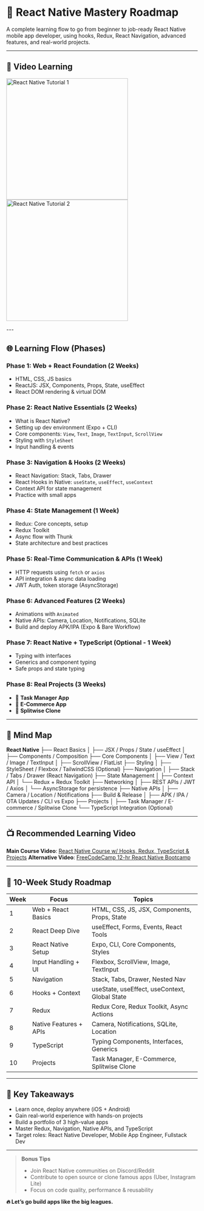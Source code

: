 # 📱 React Native Mastery Roadmap

A complete learning flow to go from beginner to job-ready React Native mobile app developer, using hooks, Redux, React Navigation, advanced features, and real-world projects.

---
## 🎥 Video Learning

<p>
    <a href="https://youtu.be/KBWWxJdsFlY" target="_blank">
        <img src="https://img.youtube.com/vi/KBWWxJdsFlY/0.jpg" alt="React Native Tutorial 1" width="320" style="margin-right: 16px; display: inline-block;">
    </a>
    <a href="https://youtu.be/hKxnj1CS1o4" target="_blank">
        <img src="https://img.youtube.com/vi/hKxnj1CS1o4/0.jpg" alt="React Native Tutorial 2" width="320" style="display: inline-block;">
    </a>
</p>
---

## 🌐 Learning Flow (Phases)

### **Phase 1: Web + React Foundation (2 Weeks)**

* HTML, CSS, JS basics
* ReactJS: JSX, Components, Props, State, useEffect
* React DOM rendering & virtual DOM

### **Phase 2: React Native Essentials (2 Weeks)**

* What is React Native?
* Setting up dev environment (Expo + CLI)
* Core components: `View`, `Text`, `Image`, `TextInput`, `ScrollView`
* Styling with `StyleSheet`
* Input handling & events

### **Phase 3: Navigation & Hooks (2 Weeks)**

* React Navigation: Stack, Tabs, Drawer
* React Hooks in Native: `useState`, `useEffect`, `useContext`
* Context API for state management
* Practice with small apps

### **Phase 4: State Management (1 Week)**

* Redux: Core concepts, setup
* Redux Toolkit
* Async flow with Thunk
* State architecture and best practices

### **Phase 5: Real-Time Communication & APIs (1 Week)**

* HTTP requests using `fetch` or `axios`
* API integration & async data loading
* JWT Auth, token storage (AsyncStorage)

### **Phase 6: Advanced Features (2 Weeks)**

* Animations with `Animated`
* Native APIs: Camera, Location, Notifications, SQLite
* Build and deploy APK/IPA (Expo & Bare Workflow)

### **Phase 7: React Native + TypeScript (Optional - 1 Week)**

* Typing with interfaces
* Generics and component typing
* Safe props and state typing

### **Phase 8: Real Projects (3 Weeks)**

* 📅 **Task Manager App**
* 🛒 **E-Commerce App**
* 💸 **Splitwise Clone**

---

## 🧠 Mind Map

**React Native**
├── React Basics
│   ├── JSX / Props / State / useEffect
│   ├── Components / Composition
├── Core Components
│   ├── View / Text / Image / TextInput
│   ├── ScrollView / FlatList
├── Styling
│   ├── StyleSheet / Flexbox / TailwindCSS (Optional)
├── Navigation
│   ├── Stack / Tabs / Drawer (React Navigation)
├── State Management
│   ├── Context API
│   └── Redux + Redux Toolkit
├── Networking
│   ├── REST APIs / JWT / Axios
│   └── AsyncStorage for persistence
├── Native APIs
│   ├── Camera / Location / Notifications
├── Build & Release
│   ├── APK / IPA / OTA Updates / CLI vs Expo
├── Projects
│   ├── Task Manager / E-commerce / Splitwise Clone
└── TypeScript Integration (Optional)

---

## 📺 Recommended Learning Video

**Main Course Video**: [React Native Course w/ Hooks, Redux, TypeScript & Projects](https://www.udemy.com/course/react-native-the-practical-guide/)
**Alternative Video**: [FreeCodeCamp 12-hr React Native Bootcamp](https://www.youtube.com/watch?v=0-S5a0eXPoc)

---

## 📅 10-Week Study Roadmap

| Week | Focus                  | Topics                                        |
| ---- | ---------------------- | --------------------------------------------- |
| 1    | Web + React Basics     | HTML, CSS, JS, JSX, Components, Props, State  |
| 2    | React Deep Dive        | useEffect, Forms, Events, React Tools         |
| 3    | React Native Setup     | Expo, CLI, Core Components, Styles            |
| 4    | Input Handling + UI    | Flexbox, ScrollView, Image, TextInput         |
| 5    | Navigation             | Stack, Tabs, Drawer, Nested Nav               |
| 6    | Hooks + Context        | useState, useEffect, useContext, Global State |
| 7    | Redux                  | Redux Core, Redux Toolkit, Async Actions      |
| 8    | Native Features + APIs | Camera, Notifications, SQLite, Location       |
| 9    | TypeScript             | Typing Components, Interfaces, Generics       |
| 10   | Projects               | Task Manager, E-Commerce, Splitwise Clone     |

---

## 🎯 Key Takeaways

* Learn once, deploy anywhere (iOS + Android)
* Gain real-world experience with hands-on projects
* Build a portfolio of 3 high-value apps
* Master Redux, Navigation, Native APIs, and TypeScript
* Target roles: React Native Developer, Mobile App Engineer, Fullstack Dev

---

> **Bonus Tips**
>
> * Join React Native communities on Discord/Reddit
> * Contribute to open source or clone famous apps (Uber, Instagram Lite)
> * Focus on code quality, performance & reusability

**🔥 Let’s go build apps like the big leagues.**
